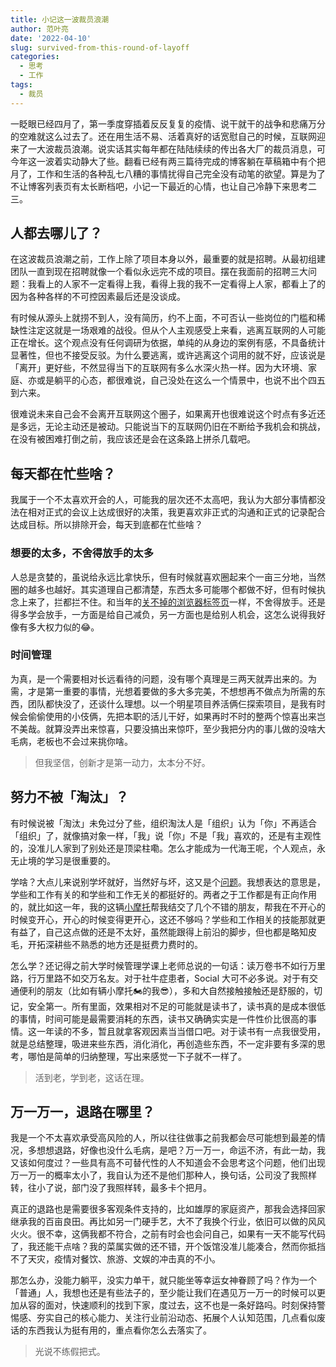 ```yaml
---
title: 小记这一波裁员浪潮
author: 范叶亮
date: '2022-04-10'
slug: survived-from-this-round-of-layoff
categories:
  - 思考
  - 工作
tags:
  - 裁员
---
```


一眨眼已经四月了，第一季度穿插着反反复复的疫情、说干就干的战争和悲痛万分的空难就这么过去了。还在用生活不易、活着真好的话宽慰自己的时候，互联网迎来了一大波裁员浪潮。说实话其实每年都在陆陆续续的传出各大厂的裁员消息，可今年这一波着实动静大了些。翻看已经有两三篇待完成的博客躺在草稿箱中有个把月了，工作和生活的各种乱七八糟的事情扰得自己完全没有动笔的欲望。算是为了不让博客列表页有太长断档吧，小记一下最近的心情，也让自己冷静下来思考二三。

## 人都去哪儿了？

在这波裁员浪潮之前，工作上除了项目本身以外，最重要的就是招聘。从最初组建团队一直到现在招聘就像一个看似永远完不成的项目。摆在我面前的招聘三大问题：我看上的人家不一定看得上我，看得上我的我不一定看得上人家，都看上了的因为各种各样的不可控因素最后还是没谈成。

有时候从源头上就捞不到人，没有简历，约不上面，不可否认一些岗位的门槛和稀缺性注定这就是一场艰难的战役。但从个人主观感受上来看，逃离互联网的人可能正在增长。这个观点没有任何调研为依据，单纯的从身边的案例有感，不具备统计显著性，但也不接受反驳。为什么要逃离，或许逃离这个词用的就不好，应该说是「离开」更好些，不然显得当下的互联网有多么水深火热一样。因为大环境、家庭、亦或是躺平的心态，都很难说，自己没处在这么一个情景中，也说不出个四五到六来。

很难说未来自己会不会离开互联网这个圈子，如果离开也很难说这个时点有多近还是多远，无论主动还是被动。只能说当下的互联网仍旧在不断给予我机会和挑战，在没有被困难打倒之前，我应该还是会在这条路上拼杀几载吧。

## 每天都在忙些啥？

我属于一个不太喜欢开会的人，可能我的层次还不太高吧，我认为大部分事情都没法在相对正式的会议上达成很好的决策，我更喜欢非正式的沟通和正式的记录配合达成目标。所以排除开会，每天到底都在忙些啥？

### 想要的太多，不舍得放手的太多

人总是贪婪的，虽说给永远比拿快乐，但有时候就喜欢圈起来个一亩三分地，当然圈的越多也越好。其实道理自己都清楚，东西太多可能哪个都做不好，但有时候执念上来了，拦都拦不住。和当年的[关不掉的浏览器标签页](/cn/2019/03/browser-tabs-you-do-not-close/)一样，不舍得放手。还是得多学会放手，一方面是给自己减负，另一方面也是给别人机会，这怎么说得我好像有多大权力似的😂。

### 时间管理

为真，是一个需要相对长远看待的问题，没有哪个真理是三两天就弄出来的。为需，才是第一重要的事情，光想着要做的多大多完美，不想想再不做点为所需的东西，团队都快没了，还谈什么理想。以一个明星项目养活俩仨探索项目，是我有时候会偷偷使用的小伎俩，先把本职的活儿干好，如果再时不时的整两个惊喜出来岂不美哉。就算没弄出来惊喜，只要没搞出来惊吓，至少我把分内的事儿做的没啥大毛病，老板也不会过来挑你啥。

> 但我坚信，创新才是第一动力，太本分不好。

## 努力不被「淘汰」？

有时候说被「淘汰」未免过分了些，组织淘汰人是「组织」认为「你」不再适合「组织」了，就像搞对象一样，「我」说「你」不是「我」喜欢的，还是有主观性的，没准儿人家到了别处还是顶梁柱嘞。怎么才能成为一代海王呢，个人观点，永无止境的学习是很重要的。

学啥？大点儿来说别学坏就好，当然好与坏，这又是个[问题](/cn/2018/06/play-safe-smart-choice-and-yuppie/)。我想表达的意思是，学些和工作有关的和学些和工作无关的都挺好的。两者之于工作都是有正向作用的，就比如这一年，我的这辆[小摩托](/motorcycle/)帮我结交了几个不错的朋友，帮我在不开心的时候变开心，开心的时候变得更开心，这还不够吗？学些和工作相关的技能那就更有益了，自己这点做的还是不太好，虽然能跟得上前沿的脚步，但也都是略知皮毛，开拓深耕些不熟悉的地方还是挺费力费时的。

怎么学？还记得之前大学时候管理学课上老师总说的一句话：读万卷书不如行万里路，行万里路不如交万名友。对于社牛症患者，Social 大可不必多说。对于有交通便利的朋友（比如有辆小摩托🏍的我😎），多和大自然接触接触还是舒服的，切记，安全第一。所有里面，效果相对不足的可能就是读书了，读书真的是成本很低的事情，时间可能是最需要消耗的东西，读书又确确实实是一件性价比很高的事情。这一年读的不多，暂且就拿客观因素当当借口吧。对于读书有一点我很受用，就是总结整理，吸进来些东西，消化消化，再创造些东西，不一定非要有多深的思考，哪怕是简单的归纳整理，写出来感觉一下子就不一样了。

> 活到老，学到老，这话在理。

## 万一万一，退路在哪里？

我是一个不太喜欢承受高风险的人，所以往往做事之前我都会尽可能想到最差的情况，多想想退路，好像也没什么毛病，是吧？万一万一，命运不济，有此一劫，我又该如何度过？一些具有高不可替代性的人不知道会不会思考这个问题，他们出现万一万一的概率太小了，我自认为还不是他们那种人，换句话，公司没了我照样转，往小了说，部门没了我照样转，最多卡个把月。

真正的退路也是需要很多客观条件支持的，比如雄厚的家庭资产，那我会选择回家继承我的百亩良田。再比如另一门硬手艺，大不了我换个行业，依旧可以做的风风火火。很不幸，这俩我都不符合，之前有时会也会问自己，如果有一天不能写代码了，我还能干点啥？我的菜属实做的还不错，开个饭馆没准儿能凑合，然而你抵挡不了天灾，疫情对餐饮、旅游、文娱的冲击真的不小。

那怎么办，没能力躺平，没实力单干，就只能坐等幸运女神眷顾了吗？作为一个「普通」人，我想也还是有些法子的，至少能让我们在遇见万一万一的时候可以更加从容的面对，快速顺利的找到下家，度过去，这不也是一条好路吗。时刻保持警惕感、夯实自己的核心能力、关注行业前沿动态、拓展个人认知范围，几点看似废话的东西我认为挺有用的，重点看你怎么去落实了。

> 光说不练假把式。
